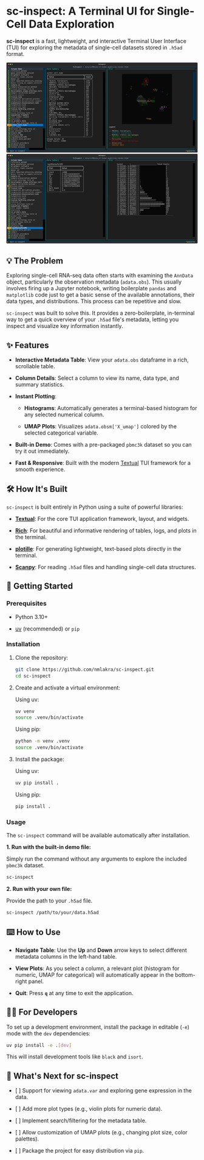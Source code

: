 # sc-inspect: A Terminal UI for Single-Cell Data Exploration

**sc-inspect** is a fast, lightweight, and interactive Terminal User Interface (TUI) for exploring the metadata of single-cell datasets stored in `.h5ad` format.

  ![sc-inspect categorical](docs/images/sc-inspect_categorical.svg)
  ![sc-inspect numeric](docs/images/sc-inspect_numeric.svg)

## 💡 The Problem

Exploring single-cell RNA-seq data often starts with examining the `AnnData` object, particularly the observation metadata (`adata.obs`). This usually involves firing up a Jupyter notebook, writing boilerplate `pandas` and `matplotlib` code just to get a basic sense of the available annotations, their data types, and distributions. This process can be repetitive and slow.

`sc-inspect` was built to solve this. It provides a zero-boilerplate, in-terminal way to get a quick overview of your `.h5ad` file's metadata, letting you inspect and visualize key information instantly.

## ✨ Features

* **Interactive Metadata Table**: View your `adata.obs` dataframe in a rich, scrollable table.

* **Column Details**: Select a column to view its name, data type, and summary statistics.

* **Instant Plotting**:

  * **Histograms**: Automatically generates a terminal-based histogram for any selected numerical column.

  * **UMAP Plots**: Visualizes `adata.obsm['X_umap']` colored by the selected categorical variable.

* **Built-in Demo**: Comes with a pre-packaged `pbmc3k` dataset so you can try it out immediately.

* **Fast & Responsive**: Built with the modern [Textual](https://github.com/Textualize/textual) TUI framework for a smooth experience.

## 🛠️ How It's Built

`sc-inspect` is built entirely in Python using a suite of powerful libraries:

* [**Textual**](https://github.com/Textualize/textual): For the core TUI application framework, layout, and widgets.

* [**Rich**](https://github.com/Textualize/rich): For beautiful and informative rendering of tables, logs, and plots in the terminal.

* [**plotille**](https://github.com/tammoippen/plotille): For generating lightweight, text-based plots directly in the terminal.

* [**Scanpy**](https://scanpy.readthedocs.io/en/latest/): For reading `.h5ad` files and handling single-cell data structures.

## 🚀 Getting Started

### Prerequisites

* Python 3.10+

* [uv](https://github.com/astral-sh/uv) (recommended) or `pip`

### Installation

1. Clone the repository:

   ```bash
   git clone https://github.com/nmlakra/sc-inspect.git
   cd sc-inspect
   ```

2. Create and activate a virtual environment:

   Using uv:
   ```bash
   uv venv
   source .venv/bin/activate
   ```

   Using pip:
   ```bash
   python -m venv .venv
   source .venv/bin/activate
   ```

3. Install the package:

   Using uv:
   ```bash
   uv pip install .
   ```

   Using pip:
   ```bash
   pip install .
   ```

### Usage

The `sc-inspect` command will be available automatically after installation.

**1. Run with the built-in demo file:**

Simply run the command without any arguments to explore the included `pbmc3k` dataset.

```bash
sc-inspect
```

**2. Run with your own file:**

Provide the path to your `.h5ad` file.

```bash
sc-inspect /path/to/your/data.h5ad
```

## ⌨️ How to Use

* **Navigate Table**: Use the **Up** and **Down** arrow keys to select different metadata columns in the left-hand table.

* **View Plots**: As you select a column, a relevant plot (histogram for numeric, UMAP for categorical) will automatically appear in the bottom-right panel.

* **Quit**: Press **`q`** at any time to exit the application.

## 🧑‍💻 For Developers

To set up a development environment, install the package in editable (`-e`) mode with the `dev` dependencies:

```bash
uv pip install -e .[dev]
```

This will install development tools like `black` and `isort`.


## 🔮 What's Next for sc-inspect

* \[ \] Support for viewing `adata.var` and exploring gene expression in the data.

* \[ \] Add more plot types (e.g., violin plots for numeric data).

* \[ \] Implement search/filtering for the metadata table.

* \[ \] Allow customization of UMAP plots (e.g., changing plot size, color palettes).

* \[ \] Package the project for easy distribution via `pip`.


